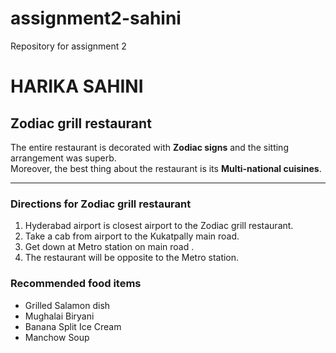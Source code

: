 # assignment2-sahini
Repository for assignment 2
# HARIKA SAHINI
## Zodiac grill restaurant
 The entire restaurant is decorated with **Zodiac signs** and the sitting arrangement was superb.<br> Moreover, the best thing about the restaurant is its **Multi-national cuisines**.

 ---

 ### Directions for Zodiac grill restaurant
 1. Hyderabad airport is closest airport to the Zodiac grill restaurant.
 2. Take a cab from airport to the Kukatpally main road.
 3. Get down at Metro station on main road .
 4. The restaurant will be opposite to the Metro station.
 ### Recommended food items
 * Grilled Salamon dish
 * Mughalai Biryani
 * Banana Split Ice Cream
 * Manchow Soup

